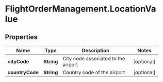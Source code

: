 # FlightOrderManagement.LocationValue

## Properties

Name | Type | Description | Notes
------------ | ------------- | ------------- | -------------
**cityCode** | **String** | City code associated to the airport | [optional] 
**countryCode** | **String** | Country code of the airport | [optional] 


